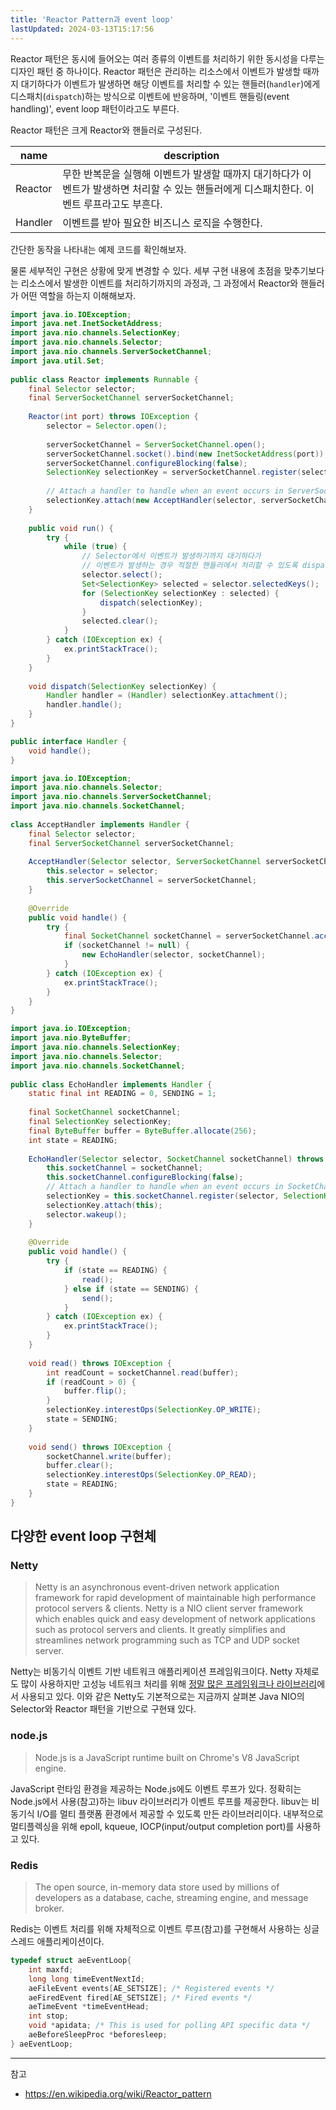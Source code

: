 ```yaml
---
title: 'Reactor Pattern과 event loop'
lastUpdated: 2024-03-13T15:17:56
---
```


Reactor 패턴은 동시에 들어오는 여러 종류의 이벤트를 처리하기 위한 동시성을 다루는 디자인 패턴 중 하나이다. Reactor 패턴은 관리하는 리소스에서 이벤트가 발생할 때까지 대기하다가 이벤트가 발생하면 해당 이벤트를 처리할 수 있는 핸들러(`handler`)에게 디스패치(`dispatch`)하는 방식으로 이벤트에 반응하며, '이벤트 핸들링(event handling)', event loop 패턴이라고도 부른다.

Reactor 패턴은 크게 Reactor와 핸들러로 구성된다.

|name|description|
|-|-|
|Reactor|무한 반복문을 실행해 이벤트가 발생할 때까지 대기하다가 이벤트가 발생하면 처리할 수 있는 핸들러에게 디스패치한다. 이벤트 루프라고도 부흔다.|
|Handler|이벤트를 받아 필요한 비즈니스 로직을 수행한다.|

간단한 동작을 나타내는 예제 코드를 확인해보자.

물론 세부적인 구현은 상황에 맞게 변경할 수 있다. 세부 구현 내용에 초점을 맞추기보다는 리소스에서 발생한 이벤트를 처리하기까지의 과정과, 그 과정에서 Reactor와 핸들러가 어떤 역할을 하는지 이해해보자.

```java
import java.io.IOException;
import java.net.InetSocketAddress;
import java.nio.channels.SelectionKey;
import java.nio.channels.Selector;
import java.nio.channels.ServerSocketChannel;
import java.util.Set;
  
public class Reactor implements Runnable {
    final Selector selector;
    final ServerSocketChannel serverSocketChannel;
  
    Reactor(int port) throws IOException {
        selector = Selector.open();
  
        serverSocketChannel = ServerSocketChannel.open();
        serverSocketChannel.socket().bind(new InetSocketAddress(port));
        serverSocketChannel.configureBlocking(false);
        SelectionKey selectionKey = serverSocketChannel.register(selector, SelectionKey.OP_ACCEPT);
  
        // Attach a handler to handle when an event occurs in ServerSocketChannel.
        selectionKey.attach(new AcceptHandler(selector, serverSocketChannel));
    }
  
    public void run() {
        try {
            while (true) {
                // Selector에서 이벤트가 발생하기까지 대기하다가
                // 이벤트가 발생하는 경우 적절한 핸들러에서 처리할 수 있도록 dispatch한다.
                selector.select();
                Set<SelectionKey> selected = selector.selectedKeys();
                for (SelectionKey selectionKey : selected) {
                    dispatch(selectionKey);
                }
                selected.clear();
            }
        } catch (IOException ex) {
            ex.printStackTrace();
        }
    }
  
    void dispatch(SelectionKey selectionKey) {
        Handler handler = (Handler) selectionKey.attachment();
        handler.handle();
    }
}
```

```java
public interface Handler {
    void handle();
}
```

```java
import java.io.IOException;
import java.nio.channels.Selector;
import java.nio.channels.ServerSocketChannel;
import java.nio.channels.SocketChannel;
  
class AcceptHandler implements Handler {
    final Selector selector;
    final ServerSocketChannel serverSocketChannel;
  
    AcceptHandler(Selector selector, ServerSocketChannel serverSocketChannel) {
        this.selector = selector;
        this.serverSocketChannel = serverSocketChannel;
    }
  
    @Override
    public void handle() {
        try {
            final SocketChannel socketChannel = serverSocketChannel.accept();
            if (socketChannel != null) {
                new EchoHandler(selector, socketChannel);
            }
        } catch (IOException ex) {
            ex.printStackTrace();
        }
    }
}
```

```java
import java.io.IOException;
import java.nio.ByteBuffer;
import java.nio.channels.SelectionKey;
import java.nio.channels.Selector;
import java.nio.channels.SocketChannel;
  
public class EchoHandler implements Handler {
    static final int READING = 0, SENDING = 1;
  
    final SocketChannel socketChannel;
    final SelectionKey selectionKey;
    final ByteBuffer buffer = ByteBuffer.allocate(256);
    int state = READING;
  
    EchoHandler(Selector selector, SocketChannel socketChannel) throws IOException {
        this.socketChannel = socketChannel;
        this.socketChannel.configureBlocking(false);
        // Attach a handler to handle when an event occurs in SocketChannel.
        selectionKey = this.socketChannel.register(selector, SelectionKey.OP_READ);
        selectionKey.attach(this);
        selector.wakeup();
    }
  
    @Override
    public void handle() {
        try {
            if (state == READING) {
                read();
            } else if (state == SENDING) {
                send();
            }
        } catch (IOException ex) {
            ex.printStackTrace();
        }
    }
  
    void read() throws IOException {
        int readCount = socketChannel.read(buffer);
        if (readCount > 0) {
            buffer.flip();
        }
        selectionKey.interestOps(SelectionKey.OP_WRITE);
        state = SENDING;
    }
  
    void send() throws IOException {
        socketChannel.write(buffer);
        buffer.clear();
        selectionKey.interestOps(SelectionKey.OP_READ);
        state = READING;
    }
}
```

## 다양한 event loop 구현체

### Netty

> Netty is an asynchronous event-driven network application framework for rapid development of maintainable high performance protocol servers & clients. Netty is a NIO client server framework which enables quick and easy development of network applications such as protocol servers and clients. It greatly simplifies and streamlines network programming such as TCP and UDP socket server.

Netty는 비동기식 이벤트 기반 네트워크 애플리케이션 프레임워크이다. Netty 자체로도 많이 사용하지만 고성능 네트워크 처리를 위해 [정말 많은 프레임워크나 라이브러리](https://netty.io/wiki/related-projects.html)에서 사용되고 있다. 이와 같은 Netty도 기본적으로는 지금까지 살펴본 Java NIO의 Selector와 Reactor 패턴을 기반으로 구현돼 있다.

### node.js

> Node.js is a JavaScript runtime built on Chrome's V8 JavaScript engine.

JavaScript 런타임 환경을 제공하는 Node.js에도 이벤트 루프가 있다. 정확히는 Node.js에서 사용(참고)하는 libuv 라이브러리가 이벤트 루프를 제공한다. libuv는 비동기식 I/O를 멀티 플랫폼 환경에서 제공할 수 있도록 만든 라이브러리이다. 내부적으로 멀티플렉싱을 위해 epoll, kqueue, IOCP(input/output completion port)를 사용하고 있다.

### Redis

> The open source, in-memory data store used by millions of developers as a database, cache, streaming engine, and message broker.

Redis는 이벤트 처리를 위해 자체적으로 이벤트 루프(참고)를 구현해서 사용하는 싱글 스레드 애플리케이션이다.

```c
typedef struct aeEventLoop{
    int maxfd;
    long long timeEventNextId;
    aeFileEvent events[AE_SETSIZE]; /* Registered events */
    aeFiredEvent fired[AE_SETSIZE]; /* Fired events */
    aeTimeEvent *timeEventHead;
    int stop;
    void *apidata; /* This is used for polling API specific data */
    aeBeforeSleepProc *beforesleep;
} aeEventLoop;
```

---
참고
- https://en.wikipedia.org/wiki/Reactor_pattern